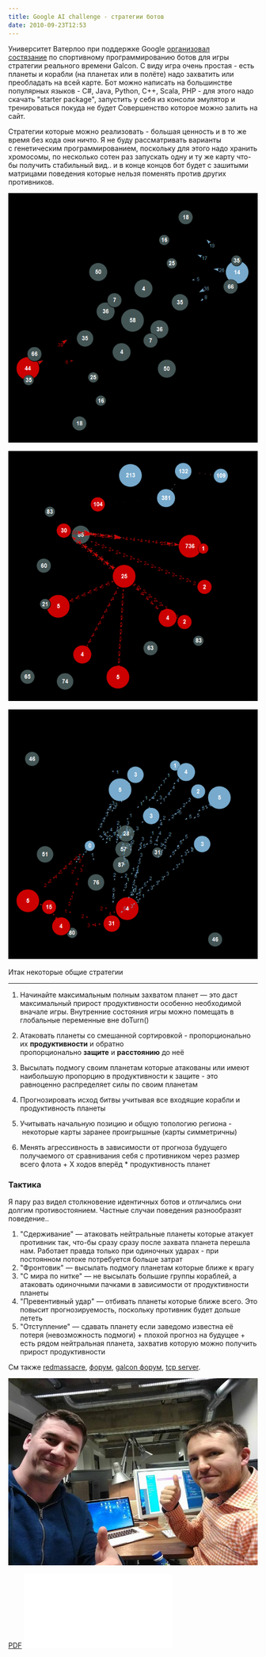 ```yaml
---
title: Google AI challenge - стратегии ботов
date: 2010-09-23T12:53
---
```


Университет Ватерлоо при поддержке Google [организовал состязание](http://ai-contest.com/) по спортивному программированию ботов для игры стратегии реального времени Galcon. С виду игра очень простая - есть планеты и корабли (на планетах или в полёте) надо захватить или преобладать на всей карте. Бот можно написать на большинстве популярных языков - C#, Java, Python, C++, Scala, PHP - для этого надо скачать "starter package", запустить у себя из консоли эмулятор и тренироваться покуда не будет Совершенство которое можно залить на сайт.

<!-- truncate -->

Стратегии которые можно реализовать - большая ценность и в то же время без кода они ничто. Я не буду рассматривать варианты с генетическим программированием, поскольку для этого надо хранить хромосомы, по несколько сотен раз запускать одну и ту же карту что-бы получить стабильный вид.. и в конце концов бот будет с зашитыми матрицами поведения которые нельзя поменять против других противников.

![](../img/Pasted%20image%2020241020023124.png)

![](../img/Pasted%20image%2020241020023130.png)

![](../img/Pasted%20image%2020241020023136.png)

Итак некоторые общие стратегии

---

1. Начинайте максимальным полным захватом планет — это даст максимальный прирост продуктивности особенно необходимой вначале игры. Внутренние состояния игры можно помещать в глобальные переменные вне doTurn()  
    
2. Атаковать планеты со смешанной сортировкой - пропорционально их **продуктивности** и обратно пропорционально **защите** и **расстоянию** до неё
3. Высылать подмогу своим планетам которые атакованы или имеют наибольшую пропорцию в продуктивности к защите - это равноценно распределяет силы по своим планетам  
    
4. Прогнозировать исход битвы учитывая все входящие корабли и продуктивность планеты
5. Учитывать начальную позицию и общую топологию региона - некоторые карты заранее проигрышные (карты симметричны)
6. Менять агрессивность в зависимости от прогноза будущего получаемого от сравнивания себя с противником через размер всего флота + X ходов вперёд * продуктивность планет  
    

### Тактика

Я пару раз видел столкновение идентичных ботов и отличались они долгим противостоянием. Частные случаи поведения разнообразят поведение..  

1. "Сдерживание" — атаковать нейтральные планеты которые атакует противник так, что-бы сразу сразу после захвата планета перешла нам. Работает правда только при одиночных ударах - при постоянном потоке потребуется больше затрат
2. "Фронтовик" — высылать подмогу планетам которые ближе к врагу
3. "С мира по нитке" — не высылать большие группы кораблей, а атаковать одиночными пачками в зависимости от продуктивности планеты
4. "Превентивный удар" — отбивать планеты которые ближе всего. Это повысит прогнозируемость, поскольку противник будет дольше лететь
5. "Отступление" — сдавать планету если заведомо известна её потеря (невозможность подмоги) + плохой прогноз на будущее + есть рядом нейтральная планета, захватив которую можно получить прирост продуктивности

См также [redmassacre](http://redmassacre.livejournal.com/127465.html), [форум](http://www.ai-contest.com/forum/viewtopic.php?f=17&t=593), [galcon форум](http://www.galcon.com/forums/14/17/3629/?cur=0), [tcp server](http://www.benzedrine.cx/planetwars/).

![](../img/Pasted%20image%2020241020023207.png)


[PDF](../img/Войны%20планет.pdf)
![](../img/Войны%20планет.pdf)